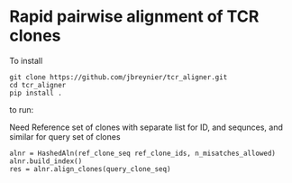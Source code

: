#  Rapid pairwise alignment of TCR clones

To install
```
git clone https://github.com/jbreynier/tcr_aligner.git
cd tcr_aligner
pip install .
```

to run:

Need Reference set of clones with separate list for ID, and sequnces, and similar for query set of clones 

```
alnr = HashedAln(ref_clone_seq ref_clone_ids, n_misatches_allowed)
alnr.build_index()
res = alnr.align_clones(query_clone_seq)
```